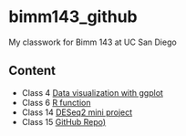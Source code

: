 # bimm143_github
My classwork for Bimm 143 at UC San Diego

## Content
 - Class 4 [Data visualization with ggplot](https://github.com/Kec012/bimm143_github/tree/main/Class%204)
 - Class 6 [R function](https://github.com/Kec012/bimm143_github/tree/main/Class%206%3A%20R%20code)
 - Class 14 [DESeq2 mini project]()
 - Class 15 [GitHub Repo)]()

